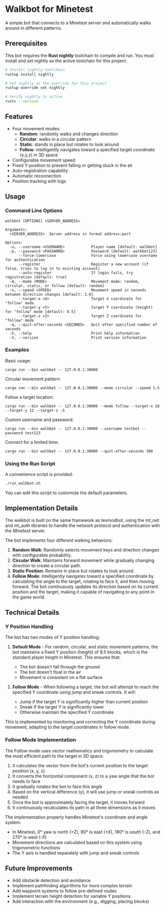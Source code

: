 # Walkbot for Minetest

A simple bot that connects to a Minetest server and automatically walks around in different patterns.

## Prerequisites

This bot requires the **Rust nightly** toolchain to compile and run. You must install and set nightly as the active toolchain for this project:

```bash
# Install nightly toolchain
rustup install nightly

# Set nightly as the override for this project
rustup override set nightly

# Verify nightly is active
rustc --version
```

## Features

- Four movement modes:
  - **Random**: randomly walks and changes direction
  - **Circular**: walks in a circular pattern
  - **Static**: stands in place but rotates to look around
  - **Follow**: intelligently navigates toward a specified target coordinate (x,y,z) in 3D space
- Configurable movement speed
- Fixed Y-position to prevent falling or getting stuck in the air
- Auto-registration capability
- Automatic reconnection
- Position tracking with logs

## Usage

### Command Line Options

```
walkbot [OPTIONS] <SERVER_ADDRESS>

Arguments:
  <SERVER_ADDRESS>  Server address in format address:port

Options:
  -u, --username <USERNAME>            Player name [default: walkbot]
  -p, --password <PASSWORD>            Password [default: walkbot123]
      --force-lowercase                Force using lowercase username for authentication
      --register                       Register a new account (if false, tries to log in to existing account)
      --auto-register                  If login fails, try registration [default: true]
  -m, --mode <MODE>                    Movement mode: random, circular, static, or follow [default: random]
  -s, --speed <SPEED>                  Movement speed in seconds between direction changes [default: 2.0]
      --target-x <X>                   Target X coordinate for "follow" mode
      --target-y <Y>                   Target Y coordinate (height) for "follow" mode [default: 8.5]
      --target-z <Z>                   Target Z coordinate for "follow" mode
  -q, --quit-after-seconds <SECONDS>   Quit after specified number of seconds
  -h, --help                           Print help information
  -V, --version                        Print version information
```

### Examples

Basic usage:

```
cargo run --bin walkbot -- 127.0.0.1:30000
```

Circular movement pattern:

```
cargo run --bin walkbot -- 127.0.0.1:30000 --mode circular --speed 1.5
```

Follow a target location:

```
cargo run --bin walkbot -- 127.0.0.1:30000 --mode follow --target-x 10 --target-y 12 --target-z -5
```

Custom username and password:

```
cargo run --bin walkbot -- 127.0.0.1:30000 --username testbot --password test123
```

Connect for a limited time:

```
cargo run --bin walkbot -- 127.0.0.1:30000 --quit-after-seconds 300
```

### Using the Run Script

A convenience script is provided:

```bash
./run_walkbot.sh
```

You can edit this script to customize the default parameters.

## Implementation Details

The walkbot is built on the same framework as texmodbot, using the mt_net and mt_auth libraries to handle the network protocol and authentication with the Minetest server.

The bot implements four different walking behaviors:

1. **Random Walk**: Randomly selects movement keys and direction changes with configurable probability.
2. **Circular Walk**: Maintains forward movement while gradually changing direction to create a circular path.
3. **Static Position**: Remains in place but rotates to look around.
4. **Follow Mode**: Intelligently navigates toward a specified coordinate by calculating the angle to the target, rotating to face it, and then moving forward. The bot continuously updates its direction based on its current position and the target, making it capable of navigating to any point in the game world.

## Technical Details

### Y Position Handling

The bot has two modes of Y position handling:

1. **Default Mode** - For random, circular, and static movement patterns, the bot maintains a fixed Y position (height) of 8.5 blocks, which is the standard player height in Minetest. This ensures that:

   - The bot doesn't fall through the ground
   - The bot doesn't float in the air
   - Movement is consistent on a flat surface

2. **Follow Mode** - When following a target, the bot will attempt to reach the specified Y coordinate using jump and sneak controls. It will:
   - Jump if the target Y is significantly higher than current position
   - Sneak if the target Y is significantly lower
   - Otherwise maintain the specified Y coordinate

This is implemented by monitoring and correcting the Y coordinate during movement, adapting to the target coordinates in follow mode.

### Follow Mode Implementation

The Follow mode uses vector mathematics and trigonometry to calculate the most efficient path to the target in 3D space:

1. It calculates the vector from the bot's current position to the target position (x, y, z)
2. It converts the horizontal component (x, z) to a yaw angle that the bot needs to face
3. It gradually rotates the bot to face this angle
4. Based on the vertical difference (y), it will use jump or sneak controls as needed
5. Once the bot is approximately facing the target, it moves forward
6. It continuously recalculates its path in all three dimensions as it moves

The implementation properly handles Minetest's coordinate and angle system:

- In Minetest, 0° yaw is north (+Z), 90° is east (+X), 180° is south (-Z), and 270° is west (-X)
- Movement directions are calculated based on this system using trigonometric functions
- The Y axis is handled separately with jump and sneak controls

## Future Improvements

- Add obstacle detection and avoidance
- Implement pathfinding algorithms for more complex terrain
- Add waypoint systems to follow pre-defined routes
- Implement terrain height detection for variable Y positions
- Add interaction with the environment (e.g., digging, placing blocks)
